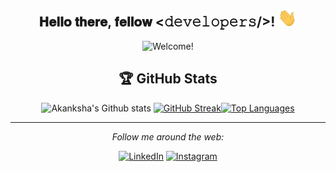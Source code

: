 <div align="center">
<h2> 𝐇𝐞𝐥𝐥𝐨 𝐭𝐡𝐞𝐫𝐞, 𝐟𝐞𝐥𝐥𝐨𝐰 <𝚍𝚎𝚟𝚎𝚕𝚘𝚙𝚎𝚛𝚜/>! <img src="https://github.com/ABSphreak/ABSphreak/blob/master/gifs/Hi.gif" width="30px"></h2>
</div>

<div align="center" width="50">

<img src="https://github.com/akanksha-akkihal/akanksha-akkihal/blob/main/akanksha.gif" alt="Welcome!" width="500"/>


## 🏆 GitHub Stats
![Akanksha's Github stats](https://github-readme-stats.vercel.app/api?username=akanksha-akkihal&count_private=true&theme=tokyonight)
[![GitHub Streak](https://github-readme-streak-stats.herokuapp.com/?user=akanksha-akkihal&theme=tokyonight)](https://github.com/DenverCoder1/github-readme-streak-stats)[![Top Languages](https://github-readme-stats.vercel.app/api/top-langs/?username=akanksha-akkihal&layout=compact&show_icons=true&theme=tokyonight)](https://github.com/DenverCoder1/github-readme-streak-stats)
  
  -----
  
<i>Follow me around the web:</i><br>

<a href="https://www.linkedin.com/in/akanksha-akkihal-ba923719b/" target="_blank"><img src="https://img.shields.io/badge/LinkedIn-%230077B5.svg?&style=flat-square&logo=linkedin&logoColor=white" alt="LinkedIn" width="100px"></a>
<a href="https://www.instagram.com/akanksha_akkihal/" target="_blank"><img src="https://img.shields.io/badge/Instagram-%23E4405F.svg?&style=flat-square&logo=instagram&logoColor=white" alt="Instagram" width="100px"></a>

</div>
<!--
**akanksha-akkihal/akanksha-akkihal** is a ✨ _special_ ✨ repository because its `README.md` (this file) appears on your GitHub profile.

Here are some ideas to get you started:

- 🔭 I’m currently working on ...
- 🌱 I’m currently learning ...
- 👯 I’m looking to collaborate on ...
- 🤔 I’m looking for help with ...
- 💬 Ask me about ...
- 📫 How to reach me: ...
- 😄 Pronouns: ...
- ⚡ Fun fact: ...
-->
